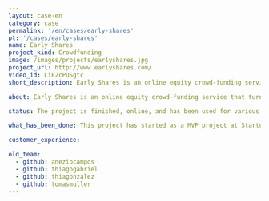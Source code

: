 ```yaml
---
layout: case-en
category: case
permalink: '/en/cases/early-shares'
pt: '/cases/early-shares'
name: Early Shares
project_kind: Crowdfunding
image: /images/projects/earlyshares.jpg
project_url: http://www.earlyshares.com/
video_id: LiE2cPQSgtc
short_description: Early Shares is an online equity crowd-funding service that turns anyone into an investor by connecting them with business owners looking to fund and sell a stake of their company.

about: Early Shares is an online equity crowd-funding service that turns anyone into an investor by connecting them with business owners looking to fund and sell a stake of their company.

status: The project is finished, online, and has been used for various users.

what_has_been_done: This project has started as a MVP project at Startup:DEV, and then continued development, so now it's finished. It's a good example of someone who launched his idea and chose to continue with us.

customer_experience:

old_team:
  - github: aneziocampos
  - github: thiagogabriel
  - github: thiagonzalez
  - github: tomasmuller
---
```

